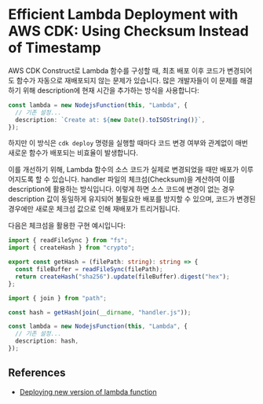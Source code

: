# Efficient Lambda Deployment with AWS CDK: Using Checksum Instead of Timestamp

AWS CDK Construct로 Lambda 함수를 구성할 때, 최초 배포 이후 코드가 변경되어도 함수가 자동으로 재배포되지 않는 문제가 있습니다. 많은 개발자들이 이 문제를 해결하기 위해 description에 현재 시간을 추가하는 방식을 사용합니다:

```ts
const lambda = new NodejsFunction(this, "Lambda", {
  // 기존 설정...
  description: `Create at: ${new Date().toISOString()}`,
});
```

하지만 이 방식은 `cdk deploy` 명령을 실행할 때마다 코드 변경 여부와 관계없이 매번 새로운 함수가 배포되는 비효율이 발생합니다.

이를 개선하기 위해, Lambda 함수의 소스 코드가 실제로 변경되었을 때만 배포가 이루어지도록 할 수 있습니다. handler 파일의 체크섬(Checksum)을 계산하여 이를 description에 활용하는 방식입니다. 이렇게 하면 소스 코드에 변경이 없는 경우 description 값이 동일하게 유지되어 불필요한 배포를 방지할 수 있으며, 코드가 변경된 경우에만 새로운 체크섬 값으로 인해 재배포가 트리거됩니다.

다음은 체크섬을 활용한 구현 예시입니다:

```ts
import { readFileSync } from "fs";
import { createHash } from "crypto";

export const getHash = (filePath: string): string => {
  const fileBuffer = readFileSync(filePath);
  return createHash("sha256").update(fileBuffer).digest("hex");
};
```

```ts
import { join } from "path";

const hash = getHash(join(__dirname, "handler.js"));

const lambda = new NodejsFunction(this, "Lambda", {
  // 기존 설정...
  description: hash,
});
```

## References

- [Deploying new version of lambda function](https://github.com/aws/aws-cdk/issues/5334#issuecomment-562981777)
